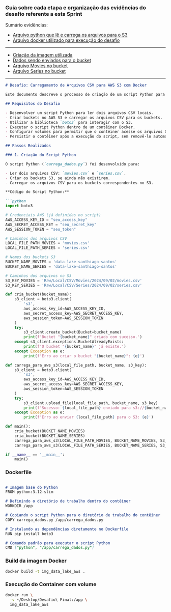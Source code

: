 ### Guia sobre cada etapa e organização das evidências do desafio referente a esta Sprint

Sumário evidências:

* [Arquivo python que lê e carrega os arquivos para o S3](./carrega_dados.py)
* [Arquivo docker utilizado para execução do desafio](./Dockerfile)

------------
* [Criação da imagem utilizada](./Cria%20imagem%20definitivo.png)
* [Dados sendo enviados para o bucket](./Dados%20enviados%20para%20o%20bucket.png)
* [Arquivo Movies no bucket](./movies_CSV.png)
* [Arquivo Series no bucket](./series_csv.png)

------------

```markdown
# Desafio: Carregamento de Arquivos CSV para AWS S3 com Docker

Este documento descreve o processo de criação de um script Python para carregar arquivos CSV locais para um bucket S3 da AWS, a configuração de um contêiner Docker para executar o script e o uso de volumes para manipulação dos arquivos CSV no contêiner.

## Requisitos do Desafio

- Desenvolver um script Python para ler dois arquivos CSV locais.
- Criar buckets no AWS S3 e carregar os arquivos CSV para os buckets.
- Utilizar a biblioteca `boto3` para interagir com o S3.
- Executar o script Python dentro de um contêiner Docker.
- Configurar volumes para permitir que o contêiner acesse os arquivos CSV localmente.
- Persistir o contêiner após a execução do script, sem removê-lo automaticamente.

## Passos Realizados

### 1. Criação do Script Python

O script Python (`carrega_dados.py`) foi desenvolvido para:

- Ler dois arquivos CSV: `movies.csv` e `series.csv`.
- Criar os buckets S3, se ainda não existirem.
- Carregar os arquivos CSV para os buckets correspondentes no S3.

**Código do Script Python:**

```python
import boto3

# Credenciais AWS (já definidas no script)
AWS_ACCESS_KEY_ID = "seu_access_key"
AWS_SECRET_ACCESS_KEY = "seu_secret_key"
AWS_SESSION_TOKEN = "seu_token"

# Caminhos dos arquivos CSV
LOCAL_FILE_PATH_MOVIES = 'movies.csv'
LOCAL_FILE_PATH_SERIES = 'series.csv'

# Nomes dos buckets S3
BUCKET_NAME_MOVIES = 'data-lake-santhiago-santos'
BUCKET_NAME_SERIES = 'data-lake-santhiago-santos'

# Caminhos dos arquivos no S3
S3_KEY_MOVIES = 'Raw/Local/CSV/Movies/2024/09/02/movies.csv'
S3_KEY_SERIES = 'Raw/Local/CSV/Series/2024/09/02/series.csv'

def cria_bucket(bucket_name):
    s3_client = boto3.client(
        's3',
        aws_access_key_id=AWS_ACCESS_KEY_ID,
        aws_secret_access_key=AWS_SECRET_ACCESS_KEY,
        aws_session_token=AWS_SESSION_TOKEN
    )
    try:
        s3_client.create_bucket(Bucket=bucket_name)
        print(f'Bucket "{bucket_name}" criado com sucesso.')
    except s3_client.exceptions.BucketAlreadyExists:
        print(f'O bucket "{bucket_name}" já existe.')
    except Exception as e:
        print(f'Erro ao criar o bucket "{bucket_name}": {e}')

def carrega_para_aws_s3(local_file_path, bucket_name, s3_key):
    s3_client = boto3.client(
        's3',
        aws_access_key_id=AWS_ACCESS_KEY_ID,
        aws_secret_access_key=AWS_SECRET_ACCESS_KEY,
        aws_session_token=AWS_SESSION_TOKEN
    )
    try:
        s3_client.upload_file(local_file_path, bucket_name, s3_key)
        print(f'Sucesso: {local_file_path} enviado para s3://{bucket_name}/{s3_key}')
    except Exception as e:
        print(f'Erro ao enviar {local_file_path} para o S3: {e}')

def main():
    cria_bucket(BUCKET_NAME_MOVIES)
    cria_bucket(BUCKET_NAME_SERIES)
    carrega_para_aws_s3(LOCAL_FILE_PATH_MOVIES, BUCKET_NAME_MOVIES, S3_KEY_MOVIES)
    carrega_para_aws_s3(LOCAL_FILE_PATH_SERIES, BUCKET_NAME_SERIES, S3_KEY_SERIES)

if __name__ == '__main__':
    main()

```


### Dockerfile

```markdown

# Imagem base do Python
FROM python:3.12-slim

# Definindo o diretório de trabalho dentro do contêiner
WORKDIR /app

# Copiando o script Python para o diretório de trabalho do contêiner
COPY carrega_dados.py /app/carrega_dados.py

# Instalando as dependências diretamente no Dockerfile
RUN pip install boto3

# Comando padrão para executar o script Python
CMD ["python", "/app/carrega_dados.py"]

```

### Build da imagem Docker

```bash
docker build -t img_data_lake_aws .

```
### Execução do Container com volume

```bash
docker run \
  -v ~/Desktop/Desafio\ Final:/app \
  img_data_lake_aws

```

